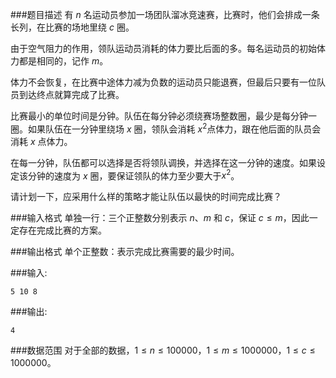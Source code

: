 ###题目描述
有 $n$ 名运动员参加一场团队溜冰竞速赛，比赛时，他们会排成一条长列，在比赛的场地里绕 $c$ 圈。

由于空气阻力的作用，领队运动员消耗的体力要比后面的多。每名运动员的初始体力都是相同的，记作 $m$。

体力不会恢复，在比赛中途体力减为负数的运动员只能退赛，但最后只要有一位队员到达终点就算完成了比赛。

比赛最小的单位时间是分钟。队伍在每分钟必须绕赛场整数圈，最少是每分钟一圈。如果队伍在一分钟里绕场 $x$ 圈，领队会消耗 $x^2$点体力，跟在他后面的队员会消耗 $x$ 点体力。

在每一分钟，队伍都可以选择是否将领队调换，并选择在这一分钟的速度。如果设定该分钟的速度为 $x$ 圈，要保证领队的体力至少要大于$x^2$。

请计划一下，应采用什么样的策略才能让队伍以最快的时间完成比赛？

###输入格式
单独一行：三个正整数分别表示 $n$、$m$ 和 $c$，保证 $c\leq m$，因此一定存在完成比赛的方案。

###输出格式
单个正整数：表示完成比赛需要的最少时间。

###输入:
```
5 10 8
```
###输出:
```
4
```

###数据范围
对于全部的数据，$1\leq n\leq 100000，1\leq m\leq 1000000，1 \leq c\leq 1000000$。